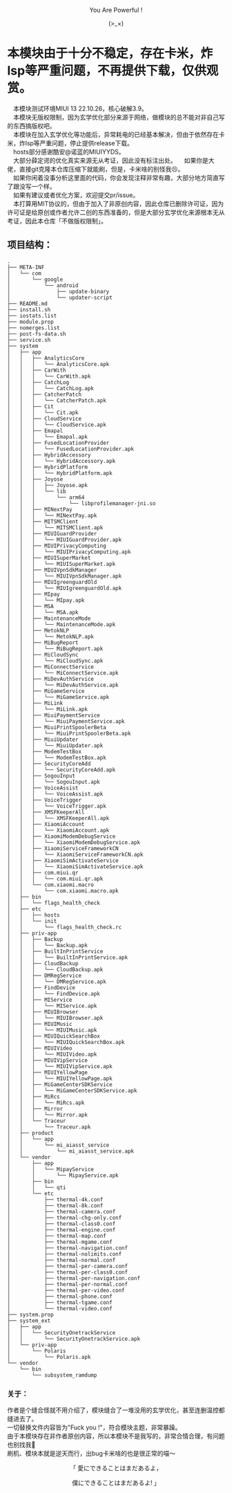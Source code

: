 <p align="center">You Are Powerful !</p>        
<p align="center">(>_×)</p> 

# 本模块由于十分不稳定，存在卡米，炸lsp等严重问题，不再提供下载，仅供观赏。            
&emsp;本模块测试环境MIUI 13 22.10.26，核心破解3.9。            
&emsp;本模块无版权限制，因为玄学优化部分来源于网络，做模块的总不能对非自己写的东西搞版权吧。             
&emsp;本模块在加入玄学优化等功能后，异常耗电的已经基本解决，但由于依然存在卡米，炸lsp等严重问题，停止提供release下载。        
&emsp;hosts部分感谢酷安@诺蓝的MIUIYYDS。           
&emsp;大部分薛定谔的优化真实来源无从考证，因此没有标注出处。
&emsp;如果你是大佬，直接git克隆本仓库压缩下就能刷，但是，卡米啥的别怪我😣。           
&emsp;如果你闲着没事分析这里面的代码，你会发现注释非常有趣，大部分地方简直写了跟没写一个样。         
&emsp;如果有建议或者优化方案，欢迎提交pr/issue。              
&emsp;本打算用MIT协议的，但由于加入了非原创内容，因此仓库已删除许可证，因为许可证是给原创或作者允许二创的东西准备的，但是大部分玄学优化来源根本无从考证，因此本仓库「不做版权限制」。            
## 项目结构：        
```tree
.
├── META-INF
│   └── com
│       └── google
│           └── android
│               ├── update-binary
│               └── updater-script
├── README.md
├── install.sh
├── iostats.list
├── module.prop
├── nomerges.list
├── post-fs-data.sh
├── service.sh
├── system
│   ├── app
│   │   ├── AnalyticsCore
│   │   │   └── AnalyticsCore.apk
│   │   ├── CarWith
│   │   │   └── CarWith.apk
│   │   ├── CatchLog
│   │   │   └── CatchLog.apk
│   │   ├── CatcherPatch
│   │   │   └── CatcherPatch.apk
│   │   ├── Cit
│   │   │   └── Cit.apk
│   │   ├── CloudService
│   │   │   └── CloudService.apk
│   │   ├── Emapal
│   │   │   └── Emapal.apk
│   │   ├── FusedLocationProvider
│   │   │   └── FusedLocationProvider.apk
│   │   ├── HybridAccessory
│   │   │   └── HybridAccessory.apk
│   │   ├── HybridPlatform
│   │   │   └── HybridPlatform.apk
│   │   ├── Joyose
│   │   │   ├── Joyose.apk
│   │   │   └── lib
│   │   │       └── arm64
│   │   │           └── libprofilemanager-jni.so
│   │   ├── MINextPay
│   │   │   └── MINextPay.apk
│   │   ├── MITSMClient
│   │   │   └── MITSMClient.apk
│   │   ├── MIUIGuardProvider
│   │   │   └── MIUIGuardProvider.apk
│   │   ├── MIUIPrivacyComputing
│   │   │   └── MIUIPrivacyComputing.apk
│   │   ├── MIUISuperMarket
│   │   │   └── MIUISuperMarket.apk
│   │   ├── MIUIVpnSdkManager
│   │   │   └── MIUIVpnSdkManager.apk
│   │   ├── MIUIgreenguardOld
│   │   │   └── MIUIgreenguardOld.apk
│   │   ├── MIpay
│   │   │   └── MIpay.apk
│   │   ├── MSA
│   │   │   └── MSA.apk
│   │   ├── MaintenanceMode
│   │   │   └── MaintenanceMode.apk
│   │   ├── MetokNLP
│   │   │   └── MetokNLP.apk
│   │   ├── MiBugReport
│   │   │   └── MiBugReport.apk
│   │   ├── MiCloudSync
│   │   │   └── MiCloudSync.apk
│   │   ├── MiConnectService
│   │   │   └── MiConnectService.apk
│   │   ├── MiDevAuthService
│   │   │   └── MiDevAuthService.apk
│   │   ├── MiGameService
│   │   │   └── MiGameService.apk
│   │   ├── MiLink
│   │   │   └── MiLink.apk
│   │   ├── MiuiPaymentService
│   │   │   └── MiuiPaymentService.apk
│   │   ├── MiuiPrintSpoolerBeta
│   │   │   └── MiuiPrintSpoolerBeta.apk
│   │   ├── MiuiUpdater
│   │   │   └── MiuiUpdater.apk
│   │   ├── ModemTestBox
│   │   │   └── ModemTestBox.apk
│   │   ├── SecurityCoreAdd
│   │   │   └── SecurityCoreAdd.apk
│   │   ├── SogouInput
│   │   │   └── SogouInput.apk
│   │   ├── VoiceAssist
│   │   │   └── VoiceAssist.apk
│   │   ├── VoiceTrigger
│   │   │   └── VoiceTrigger.apk
│   │   ├── XMSFKeeperAll
│   │   │   └── XMSFKeeperAll.apk
│   │   ├── XiaomiAccount
│   │   │   └── XiaomiAccount.apk
│   │   ├── XiaomiModemDebugService
│   │   │   └── XiaomiModemDebugService.apk
│   │   ├── XiaomiServiceFrameworkCN
│   │   │   └── XiaomiServiceFrameworkCN.apk
│   │   ├── XiaomiSimActivateService
│   │   │   └── XiaomiSimActivateService.apk
│   │   ├── com.miui.qr
│   │   │   └── com.miui.qr.apk
│   │   └── com.xiaomi.macro
│   │       └── com.xiaomi.macro.apk
│   ├── bin
│   │   └── flags_health_check
│   ├── etc
│   │   ├── hosts
│   │   └── init
│   │       └── flags_health_check.rc
│   ├── priv-app
│   │   ├── Backup
│   │   │   └── Backup.apk
│   │   ├── BuiltInPrintService
│   │   │   └── BuiltInPrintService.apk
│   │   ├── CloudBackup
│   │   │   └── CloudBackup.apk
│   │   ├── DMRegService
│   │   │   └── DMRegService.apk
│   │   ├── FindDevice
│   │   │   └── FindDevice.apk
│   │   ├── MIService
│   │   │   └── MIService.apk
│   │   ├── MIUIBrowser
│   │   │   └── MIUIBrowser.apk
│   │   ├── MIUIMusic
│   │   │   └── MIUIMusic.apk
│   │   ├── MIUIQuickSearchBox
│   │   │   └── MIUIQuickSearchBox.apk
│   │   ├── MIUIVideo
│   │   │   └── MIUIVideo.apk
│   │   ├── MIUIVipService
│   │   │   └── MIUIVipService.apk
│   │   ├── MIUIYellowPage
│   │   │   └── MIUIYellowPage.apk
│   │   ├── MiGameCenterSDKService
│   │   │   └── MiGameCenterSDKService.apk
│   │   ├── MiRcs
│   │   │   └── MiRcs.apk
│   │   ├── Mirror
│   │   │   └── Mirror.apk
│   │   └── Traceur
│   │       └── Traceur.apk
│   ├── product
│   │   └── app
│   │       └── mi_aiasst_service
│   │           └── mi_aiasst_service.apk
│   └── vendor
│       ├── app
│       │   └── MipayService
│       │       └── MipayService.apk
│       ├── bin
│       │   └── qti
│       └── etc
│           ├── thermal-4k.conf
│           ├── thermal-8k.conf
│           ├── thermal-camera.conf
│           ├── thermal-chg-only.conf
│           ├── thermal-class0.conf
│           ├── thermal-engine.conf
│           ├── thermal-map.conf
│           ├── thermal-mgame.conf
│           ├── thermal-navigation.conf
│           ├── thermal-nolimits.conf
│           ├── thermal-normal.conf
│           ├── thermal-per-camera.conf
│           ├── thermal-per-class0.conf
│           ├── thermal-per-navigation.conf
│           ├── thermal-per-normal.conf
│           ├── thermal-per-video.conf
│           ├── thermal-phone.conf
│           ├── thermal-tgame.conf
│           └── thermal-video.conf
├── system.prop
├── system_ext
│   ├── app
│   │   └── SecurityOnetrackService
│   │       └── SecurityOnetrackService.apk
│   └── priv-app
│       └── Polaris
│           └── Polaris.apk
└── vendor
    └── bin
        └── subsystem_ramdump
```
### 关于：         
作者是个缝合怪就不用介绍了，模块缝合了一堆没用的玄学优化，甚至连删温控都缝进去了。         
一切替换文件内容皆为"Fuck you !"，符合模块主题，非常暴躁。        
由于本模块存在非作者原创内容，所以本模块不是我写的，非常合情合理，有问题也别找我👻             
刷机、模块本就是逆天而行，出bug卡米啥的也是很正常的喵～         

<p align="center">「  愛にできることはまだあるよ，</p>              
<p align="center">    僕にできることはまだあるよ! 」</p>        
